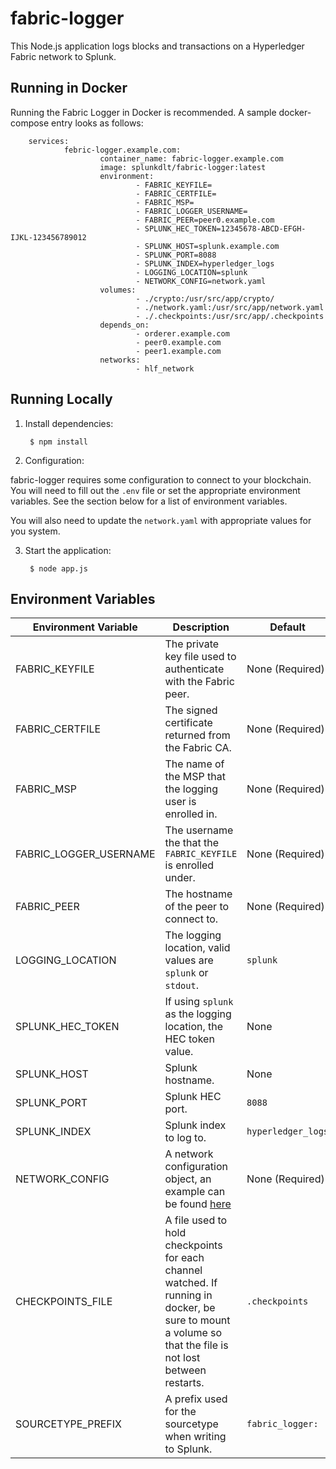 fabric-logger
==================================================

This Node.js application logs blocks and transactions on a Hyperledger Fabric network to Splunk.

Running in Docker
-----------------

Running the Fabric Logger in Docker is recommended. A sample docker-compose entry looks as follows:

        services:
                febric-logger.example.com:
                        container_name: fabric-logger.example.com
                        image: splunkdlt/fabric-logger:latest
                        environment:
                                - FABRIC_KEYFILE=
                                - FABRIC_CERTFILE=
                                - FABRIC_MSP=
                                - FABRIC_LOGGER_USERNAME=
                                - FABRIC_PEER=peer0.example.com
                                - SPLUNK_HEC_TOKEN=12345678-ABCD-EFGH-IJKL-123456789012
                                - SPLUNK_HOST=splunk.example.com
                                - SPLUNK_PORT=8088
                                - SPLUNK_INDEX=hyperledger_logs
                                - LOGGING_LOCATION=splunk
                                - NETWORK_CONFIG=network.yaml
                        volumes:
                                - ./crypto:/usr/src/app/crypto/
                                - ./network.yaml:/usr/src/app/network.yaml
                                - ./.checkpoints:/usr/src/app/.checkpoints
                        depends_on:
                                - orderer.example.com
                                - peer0.example.com
                                - peer1.example.com
                        networks:
                                - hlf_network

Running Locally
---------------

1. Install dependencies:

        $ npm install

2. Configuration:

fabric-logger requires some configuration to connect to your blockchain.  You will need to fill out the `.env` file or set the appropriate environment variables. See the section below for a list of environment variables.

You will also need to update the `network.yaml` with appropriate values for you system.

3. Start the application:

        $ node app.js

Environment Variables
---------------------

| Environment Variable | Description | Default |
|----------------------|-------------|---------|
| FABRIC_KEYFILE       | The private key file used to authenticate with the Fabric peer. | None (Required) |
| FABRIC_CERTFILE      | The signed certificate returned from the Fabric CA. | None (Required) |
| FABRIC_MSP           | The name of the MSP that the logging user is enrolled in. | None (Required) |
| FABRIC_LOGGER_USERNAME | The username the that the `FABRIC_KEYFILE` is enrolled under. | None (Required) |
| FABRIC_PEER          | The hostname of the peer to connect to. | None (Required) |
| LOGGING_LOCATION     | The logging location, valid values are `splunk` or `stdout`. | `splunk` |
| SPLUNK_HEC_TOKEN     | If using `splunk` as the logging location, the HEC token value. | None |
| SPLUNK_HOST          | Splunk hostname. | None |
| SPLUNK_PORT          | Splunk HEC port. | `8088` |
| SPLUNK_INDEX         | Splunk index to log to. | `hyperledger_logs` |
| NETWORK_CONFIG       | A network configuration object, an example can be found [here](https://fabric-sdk-node.github.io/release-1.4/tutorial-network-config.html) | None (Required) |
| CHECKPOINTS_FILE     | A file used to hold checkpoints for each channel watched. If running in docker, be sure to mount a volume so that the file is not lost between restarts. | `.checkpoints` |
| SOURCETYPE_PREFIX    | A prefix used for the sourcetype when writing to Splunk. | `fabric_logger:` |
